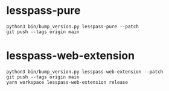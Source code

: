 # lesspass-pure

    python3 bin/bump_version.py lesspass-pure --patch
    git push --tags origin main

# lesspass-web-extension

    python3 bin/bump_version.py lesspass-web-extension --patch
    git push --tags origin main
    yarn workspace lesspass-web-extension release